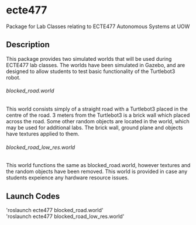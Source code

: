 # ecte477
Package for Lab Classes relating to ECTE477 Autonomous Systems at UOW
## Description
This package provides two simulated worlds that will be used during ECTE477 lab classes.
The worlds have been simulated in Gazebo, and are designed to allow students to test basic functionality of the Turtlebot3 robot.

###### blocked_road.world
This world consists simply of a straight road with a Turtlebot3 placed in the centre of the road. 3 meters from the Turtlebot3 is
a brick wall which placed across the road. Some other random objects are located in the world, which may be used for additional labs.
The brick wall, ground plane and objects have textures applied to them.

###### blocked_road_low_res.world
This world functions the same as blocked_road.world, however textures and the random objects have been removed. This world is provided in case any students
expeience any hardware resource issues.

## Launch Codes
'roslaunch ecte477 blocked_road.world'  
'roslaunch ecte477 blocked_road_low_res.world'
